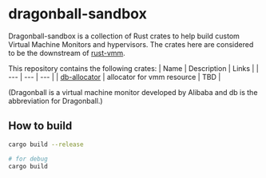 # dragonball-sandbox
Dragonball-sandbox is a collection of Rust crates to help build custom Virtual Machine Monitors and hypervisors. The crates here are considered to be the downstream of [rust-vmm](https://github.com/rust-vmm).

This repository contains the following crates:
| Name | Description | Links |
| --- | --- | --- |
| [db-allocator](crates/db-allocator) | allocator for vmm resource | TBD |

(Dragonball is a virtual machine monitor developed by Alibaba and db is the abbreviation for Dragonball.)

## How to build
```bash
cargo build --release

# for debug
cargo build
```
